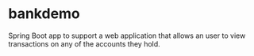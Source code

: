 # bankdemo
Spring Boot app to support a web application that allows an user to view transactions on any of the accounts they hold.
